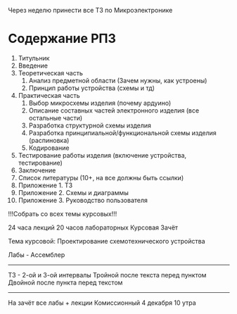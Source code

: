Через неделю принести все ТЗ по Микроэлектронике

# Содержание РПЗ
1. Титульник
2. Введение
3. Теоретическая часть
	1. Анализ предметной области (Зачем нужны, как устроены)
	2. Принцип работы устройства (схемы и тд)
4. Практическая часть
	1. Выбор микросхемы изделия (почему ардуино)
	2. Описание составных частей электронного изделия (все остальные части)
	3. Разработка структурной схемы изделия
	4. Разработка принципиальной/функциональной схемы изделия (распиновка)
	5. Кодирование
5. Тестирование работы изделия (включение устройства, тестирование)
6. Заключение
7. Список литературы (10+, на все должны быть ссылки)
8. Приложение 1. ТЗ
9. Приложение 2. Схемы и диаграммы
10. Приложение 3. Руководство пользователя

!!!Собрать со всех темы курсовых!!!

24 часа лекций
20 часов лабораторных
Курсовая
Зачёт

Тема курсовой: Проектирование схемотехнического устройства

Лабы - Ассемблер

___
ТЗ - 2-ой и 3-ой интервалы
Тройной после текста перед пунктом
Двойной после пункта перед текстом
___
На зачёт все лабы + лекции
Комиссионный 4 декабря 10 утра